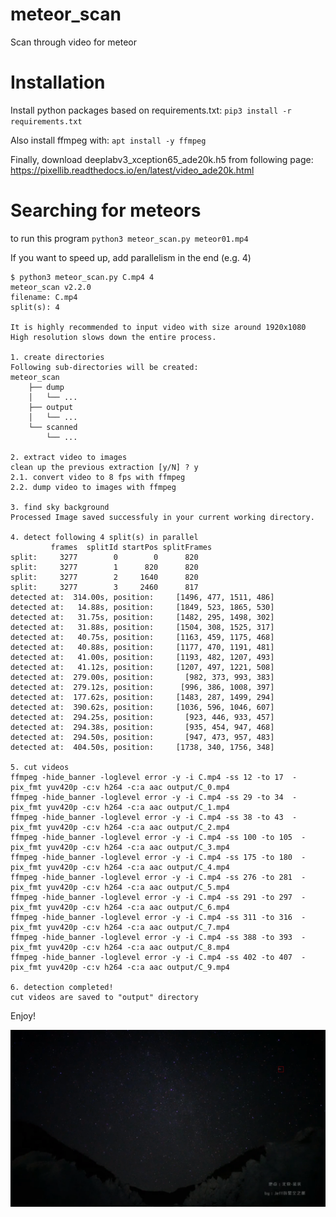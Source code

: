 # meteor_scan
Scan through video for meteor 

# Installation
Install python packages based on requirements.txt: 
`pip3 install -r requirements.txt`

Also install ffmpeg with: 
`apt install -y ffmpeg`

Finally, download deeplabv3_xception65_ade20k.h5 from following page:
https://pixellib.readthedocs.io/en/latest/video_ade20k.html

# Searching for meteors
to run this program
`
python3 meteor_scan.py meteor01.mp4
`

If you want to speed up, add parallelism in the end (e.g. 4)
```shell
$ python3 meteor_scan.py C.mp4 4
meteor_scan v2.2.0
filename: C.mp4
split(s): 4

It is highly recommended to input video with size around 1920x1080
High resolution slows down the entire process.

1. create directories
Following sub-directories will be created:
meteor_scan
    ├── dump
    │   └── ...
    ├── output
    │   └── ...
    └── scanned
        └── ...

2. extract video to images
clean up the previous extraction [y/N] ? y
2.1. convert video to 8 fps with ffmpeg
2.2. dump video to images with ffmpeg

3. find sky background
Processed Image saved successfuly in your current working directory.

4. detect following 4 split(s) in parallel
         frames  splitId startPos splitFrames
split:     3277        0        0      820
split:     3277        1      820      820
split:     3277        2     1640      820
split:     3277        3     2460      817
detected at:  314.00s, position:     [1496, 477, 1511, 486]
detected at:   14.88s, position:     [1849, 523, 1865, 530]
detected at:   31.75s, position:     [1482, 295, 1498, 302]
detected at:   31.88s, position:     [1504, 308, 1525, 317]
detected at:   40.75s, position:     [1163, 459, 1175, 468]
detected at:   40.88s, position:     [1177, 470, 1191, 481]
detected at:   41.00s, position:     [1193, 482, 1207, 493]
detected at:   41.12s, position:     [1207, 497, 1221, 508]
detected at:  279.00s, position:       [982, 373, 993, 383]
detected at:  279.12s, position:      [996, 386, 1008, 397]
detected at:  177.62s, position:     [1483, 287, 1499, 294]
detected at:  390.62s, position:     [1036, 596, 1046, 607]
detected at:  294.25s, position:       [923, 446, 933, 457]
detected at:  294.38s, position:       [935, 454, 947, 468]
detected at:  294.50s, position:       [947, 473, 957, 483]
detected at:  404.50s, position:     [1738, 340, 1756, 348]

5. cut videos
ffmpeg -hide_banner -loglevel error -y -i C.mp4 -ss 12 -to 17  -pix_fmt yuv420p -c:v h264 -c:a aac output/C_0.mp4
ffmpeg -hide_banner -loglevel error -y -i C.mp4 -ss 29 -to 34  -pix_fmt yuv420p -c:v h264 -c:a aac output/C_1.mp4
ffmpeg -hide_banner -loglevel error -y -i C.mp4 -ss 38 -to 43  -pix_fmt yuv420p -c:v h264 -c:a aac output/C_2.mp4
ffmpeg -hide_banner -loglevel error -y -i C.mp4 -ss 100 -to 105  -pix_fmt yuv420p -c:v h264 -c:a aac output/C_3.mp4
ffmpeg -hide_banner -loglevel error -y -i C.mp4 -ss 175 -to 180  -pix_fmt yuv420p -c:v h264 -c:a aac output/C_4.mp4
ffmpeg -hide_banner -loglevel error -y -i C.mp4 -ss 276 -to 281  -pix_fmt yuv420p -c:v h264 -c:a aac output/C_5.mp4
ffmpeg -hide_banner -loglevel error -y -i C.mp4 -ss 291 -to 297  -pix_fmt yuv420p -c:v h264 -c:a aac output/C_6.mp4
ffmpeg -hide_banner -loglevel error -y -i C.mp4 -ss 311 -to 316  -pix_fmt yuv420p -c:v h264 -c:a aac output/C_7.mp4
ffmpeg -hide_banner -loglevel error -y -i C.mp4 -ss 388 -to 393  -pix_fmt yuv420p -c:v h264 -c:a aac output/C_8.mp4
ffmpeg -hide_banner -loglevel error -y -i C.mp4 -ss 402 -to 407  -pix_fmt yuv420p -c:v h264 -c:a aac output/C_9.mp4

6. detection completed!
cut videos are saved to "output" directory
```

Enjoy!

![captured](https://raw.githubusercontent.com/Erickrus/meteor_scan/main/scanned/meteor01_00028.png) 
